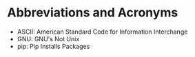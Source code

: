# Abbreviations and Acronyms

- ASCII: American Standard Code for Information Interchange
- GNU: GNU's Not Unix
- pip: Pip Installs Packages
